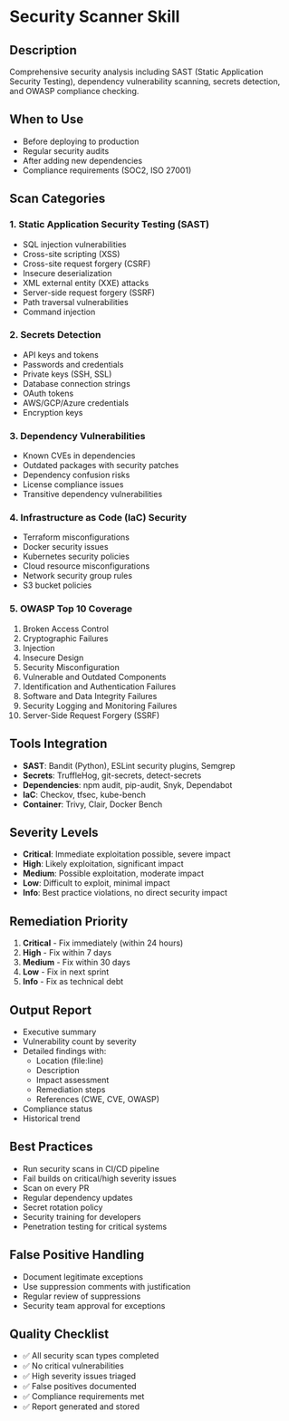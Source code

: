 # Security Scanner Skill

## Description
Comprehensive security analysis including SAST (Static Application Security Testing), dependency vulnerability scanning, secrets detection, and OWASP compliance checking.

## When to Use
- Before deploying to production
- Regular security audits
- After adding new dependencies
- Compliance requirements (SOC2, ISO 27001)

## Scan Categories

### 1. Static Application Security Testing (SAST)
- SQL injection vulnerabilities
- Cross-site scripting (XSS)
- Cross-site request forgery (CSRF)
- Insecure deserialization
- XML external entity (XXE) attacks
- Server-side request forgery (SSRF)
- Path traversal vulnerabilities
- Command injection

### 2. Secrets Detection
- API keys and tokens
- Passwords and credentials
- Private keys (SSH, SSL)
- Database connection strings
- OAuth tokens
- AWS/GCP/Azure credentials
- Encryption keys

### 3. Dependency Vulnerabilities
- Known CVEs in dependencies
- Outdated packages with security patches
- Dependency confusion risks
- License compliance issues
- Transitive dependency vulnerabilities

### 4. Infrastructure as Code (IaC) Security
- Terraform misconfigurations
- Docker security issues
- Kubernetes security policies
- Cloud resource misconfigurations
- Network security group rules
- S3 bucket policies

### 5. OWASP Top 10 Coverage
1. Broken Access Control
2. Cryptographic Failures
3. Injection
4. Insecure Design
5. Security Misconfiguration
6. Vulnerable and Outdated Components
7. Identification and Authentication Failures
8. Software and Data Integrity Failures
9. Security Logging and Monitoring Failures
10. Server-Side Request Forgery (SSRF)

## Tools Integration
- **SAST**: Bandit (Python), ESLint security plugins, Semgrep
- **Secrets**: TruffleHog, git-secrets, detect-secrets
- **Dependencies**: npm audit, pip-audit, Snyk, Dependabot
- **IaC**: Checkov, tfsec, kube-bench
- **Container**: Trivy, Clair, Docker Bench

## Severity Levels
- **Critical**: Immediate exploitation possible, severe impact
- **High**: Likely exploitation, significant impact
- **Medium**: Possible exploitation, moderate impact  
- **Low**: Difficult to exploit, minimal impact
- **Info**: Best practice violations, no direct security impact

## Remediation Priority
1. **Critical** - Fix immediately (within 24 hours)
2. **High** - Fix within 7 days
3. **Medium** - Fix within 30 days
4. **Low** - Fix in next sprint
5. **Info** - Fix as technical debt

## Output Report
- Executive summary
- Vulnerability count by severity
- Detailed findings with:
  - Location (file:line)
  - Description
  - Impact assessment
  - Remediation steps
  - References (CWE, CVE, OWASP)
- Compliance status
- Historical trend

## Best Practices
- Run security scans in CI/CD pipeline
- Fail builds on critical/high severity issues
- Scan on every PR
- Regular dependency updates
- Secret rotation policy
- Security training for developers
- Penetration testing for critical systems

## False Positive Handling
- Document legitimate exceptions
- Use suppression comments with justification
- Regular review of suppressions
- Security team approval for exceptions

## Quality Checklist
- ✅ All security scan types completed
- ✅ No critical vulnerabilities
- ✅ High severity issues triaged
- ✅ False positives documented
- ✅ Compliance requirements met
- ✅ Report generated and stored
